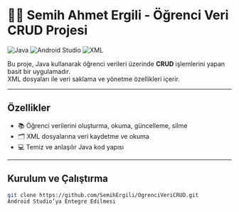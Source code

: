 # 👨‍💻 Semih Ahmet Ergili - Öğrenci Veri CRUD Projesi

![Java](https://img.shields.io/badge/Java-ED8B00?style=for-the-badge&logo=java&logoColor=white)
![Android Studio](https://img.shields.io/badge/Android%20Studio-3DDC84?style=for-the-badge&logo=android-studio&logoColor=white)
![XML](https://img.shields.io/badge/XML-0078D4?style=for-the-badge&logo=xml&logoColor=white)

Bu proje, Java kullanarak öğrenci verileri üzerinde **CRUD** işlemlerini yapan basit bir uygulamadır.  
XML dosyaları ile veri saklama ve yönetme özellikleri içerir.

---

## Özellikler

- 📚 Öğrenci verilerini oluşturma, okuma, güncelleme, silme  
- 🗂️ XML dosyalarına veri kaydetme ve okuma  
- 💻 Temiz ve anlaşılır Java kod yapısı

---

## Kurulum ve Çalıştırma

```bash
git clone https://github.com/SemihErgili/OgrenciVeriCRUD.git
Android Studio’ya Entegre Edilmesi
